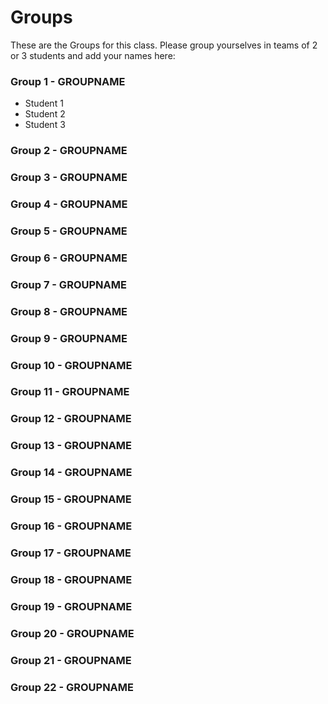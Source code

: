 # Groups

These are the Groups for this class. Please group yourselves in teams of 2 or 3 students and add your names here:

### Group 1 - GROUPNAME 
* Student 1
* Student 2
* Student 3

### Group 2 - GROUPNAME
  
### Group 3 - GROUPNAME

### Group 4 - GROUPNAME

### Group 5 - GROUPNAME

### Group 6 - GROUPNAME

### Group 7 - GROUPNAME

### Group 8 - GROUPNAME

### Group 9 - GROUPNAME

### Group 10 - GROUPNAME

### Group 11 - GROUPNAME

### Group 12 - GROUPNAME

### Group 13 - GROUPNAME

### Group 14 - GROUPNAME

### Group 15 - GROUPNAME

### Group 16 - GROUPNAME

### Group 17 - GROUPNAME

### Group 18 - GROUPNAME

### Group 19 - GROUPNAME

### Group 20 - GROUPNAME

### Group 21 - GROUPNAME

### Group 22 - GROUPNAME
